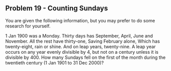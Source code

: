 ## Problem 19 - Counting Sundays

You are given the following information, but you may prefer to do some research for yourself.

1 Jan 1900 was a Monday.
Thirty days has September,
April, June and November.
All the rest have thirty-one,
Saving February alone,
Which has twenty-eight, rain or shine.
And on leap years, twenty-nine.
A leap year occurs on any year evenly divisible by 4, but not on a century unless it is divisible by 400.
How many Sundays fell on the first of the month during the twentieth century (1 Jan 1901 to 31 Dec 2000)?